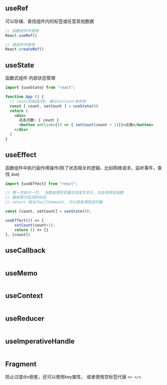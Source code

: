 ## useRef

可以存储、查找组件内的标签或任意其他数据

```jsx
// 函数组件中使用
React.useRef()

// 类组件中使用
React.createRef()
```



## useState

函数式组件 内部状态管理

```jsx
import {useState} from "react";

function App () {
  // count初始值为0，通过setCount来修改
  const [ count, setCount ] = useState(0)
  return (
    <div>
      点击次数: { count } 
      <button onClick={() => { setCount(count + 1)}}>点我</button>
    </div>
  )
}

```





## useEffect

函数组件中执行副作用操作(除了状态相关的逻辑，比如网络请求，监听事件，查找 `dom`)

```javascript
import {useEffect} from "react";

// 第一次执行一次， 当数组里的变量状态发生变化，也会调用该函数
// 数组里为监测的状态
// return 相当于willUnmount, 可以用来清除定时器

const [count, setCount] = useState(0);

useEffect(() => {
    setCount(count+1);
    return () => {}
}, [count])

```



## useCallback

```javascript
```





## useMemo

```javascript
```





## useContext

```javascript
```





## useReducer

```javascript
```





## useImperativeHandle

```javascript
```



## Fragment

防止过度div嵌套，还可以使用key属性，  或者使用空标签代替 `<> </>`